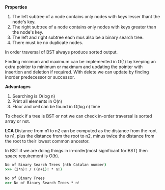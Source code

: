 **Properties**
1. The left subtree of a node contains only nodes with keys lesser thant the node's key.
2. The right subtree of a node contains only nodes with keys greater than the node's key.
3. The left and right subtree each mus also be a binary search tree.
4. There must be no duplicate nodes.

In order traversal of BST always produce sorted output.

Finding minimum and maximum can be implemented in O(1) by keeping an extra pointer to minimum or maximum and updating 
the pointer with insertion and deletion if required. With delete we can update by finding inorder predecessor or successor.

**Advantages**
1. Searching is O(log n)
2. Print all elements in O(n)
3. Floor and ceil can be found in O(log n) time

To check if a tree is BST or not we can check in-order traversal is sorted array or not.

**LCA**
Distance from n1 to n2 can be computed as the distance from the root to n1, plus the distance from the root to n2, minus
twice the distance from the root to their lowest common ancestor.

In BST if we are doing things in in-order(most significant for BST) then space requirement is O(h).

```cmd
No of Binary Search Trees (nth Catalan number)
>>> (2*n)! / ((n+1)! * n!)

No of Binary Trees
>>> No of Binary Search Trees * n!
```
